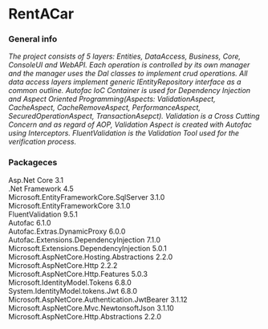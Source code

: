 # RentACar


### General info

*The project consists of 5 layers: Entities, DataAccess, Business, Core, ConsoleUI and WebAPI.
Each operation is controlled by its own manager and the manager uses the Dal classes to implement crud operations. All data access layers implement generic IEntityRepository interface as a common outline.
Autofac IoC Container is used for Dependency Injection and Aspect Oriented Programming(Aspects: ValidationAspect, CacheAspect, CacheRemoveAspect, PerformanceAspect, SecuredOperationAspect, TransactionAsepct). Validation is a Cross Cutting Concern and as regard of AOP, Validation Aspect is created with Autofac using Interceptors. FluentValidation is the Validation Tool used for the verification process.*

### Packageces

Asp.Net Core 3.1 <br/>
.Net Framework 4.5 <br/>
Microsoft.EntityFrameworkCore.SqlServer 3.1.0 <br/>
Microsoft.EntityFrameworkCore 3.1.0 <br/>
FluentValidation 9.5.1 <br/>
Autofac 6.1.0 <br/>
Autofac.Extras.DynamicProxy 6.0.0 <br/>
Autofac.Extensions.DependencyInjection 7.1.0 <br/>
Microsoft.Extensions.DependencyInjection 5.0.1 <br/>
Microsoft.AspNetCore.Hosting.Abstractions 2.2.0 <br/>
Microsoft.AspNetCore.Http 2.2.2 <br/>
Microsoft.AspNetCore.Http.Features 5.0.3 <br/>
Microsoft.IdentityModel.Tokens 6.8.0 <br/>
System.IdentityModel.tokens.Jwt 6.8.0 <br/>
Microsoft.AspNetCore.Authentication.JwtBearer 3.1.12 <br/>
Microsoft.AspNetCore.Mvc.NewtonsoftJson 3.1.10 <br/>
Microsoft.AspNetCore.Http.Abstractions 2.2.0 <br/>
